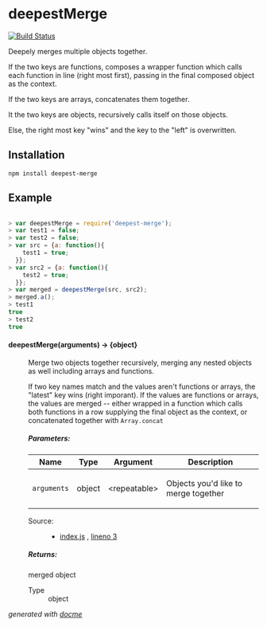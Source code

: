 # deepestMerge
[![Build Status](https://travis-ci.org/toddself/deepest-merge.svg?branch=master)](https://travis-ci.org/toddself/deepest-merge)

Deepely merges multiple objects together.

If the two keys are functions, composes a wrapper function which calls each function in line (right most first), passing in the final composed object as the context.

If the two keys are arrays, concatenates them together.

It the two keys are objects, recursively calls itself on those objects.

Else, the right most key "wins" and the key to the "left" is overwritten.

## Installation

`npm install deepest-merge`

## Example

```javascript

> var deepestMerge = require('deepest-merge');
> var test1 = false;
> var test2 = false;
> var src = {a: function(){
    test1 = true;
  }};
> var src2 = {a: function(){
    test2 = true;
  }};
> var merged = deepestMerge(src, src2);
> merged.a();
> test1
true
> test2
true
```

<!-- START docme generated API please keep comment here to allow auto update -->
<!-- DON'T EDIT THIS SECTION, INSTEAD RE-RUN docme TO UPDATE -->

<div>
<div class="jsdoc-githubify">
<section>
<article>
<div class="container-overview">
<dl class="details">
</dl>
</div>
<dl>
<dt>
<h4 class="name" id="deepestMerge"><span class="type-signature"></span>deepestMerge<span class="signature">(arguments)</span><span class="type-signature"> &rarr; {object}</span></h4>
</dt>
<dd>
<div class="description">
<p>Merge two objects together recursively, merging any nested objects as well
including arrays and functions.</p>
<p>If two key names match and the values aren't functions or arrays, the &quot;latest&quot;
key wins (right imporant). If the values are functions or arrays, the values
are merged -- either wrapped in a function which calls both functions in a row
supplying the final object as the context, or concatenated together with
<code>Array.concat</code></p>
</div>
<h5>Parameters:</h5>
<table class="params">
<thead>
<tr>
<th>Name</th>
<th>Type</th>
<th>Argument</th>
<th class="last">Description</th>
</tr>
</thead>
<tbody>
<tr>
<td class="name"><code>arguments</code></td>
<td class="type">
<span class="param-type">object</span>
</td>
<td class="attributes">
&lt;repeatable><br>
</td>
<td class="description last"><p>Objects you'd like to merge together</p></td>
</tr>
</tbody>
</table>
<dl class="details">
<dt class="tag-source">Source:</dt>
<dd class="tag-source"><ul class="dummy">
<li>
<a href="https://github.com/toddself/deepest-merge/blob/master/index.js">index.js</a>
<span>, </span>
<a href="https://github.com/toddself/deepest-merge/blob/master/index.js#L3">lineno 3</a>
</li>
</ul></dd>
</dl>
<h5>Returns:</h5>
<div class="param-desc">
<p>merged object</p>
</div>
<dl>
<dt>
Type
</dt>
<dd>
<span class="param-type">object</span>
</dd>
</dl>
</dd>
</dl>
</article>
</section>
</div>

*generated with [docme](https://github.com/thlorenz/docme)*
</div>
<!-- END docme generated API please keep comment here to allow auto update -->
